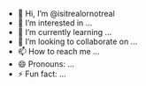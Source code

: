 - 👋 Hi, I’m @isitrealornotreal
- 👀 I’m interested in ...
- 🌱 I’m currently learning ...
- 💞️ I’m looking to collaborate on ...
- 📫 How to reach me ...
- 😄 Pronouns: ...
- ⚡ Fun fact: ...

<!---
isitrealornotreal/isitrealornotreal is a ✨ special ✨ repository because its `README.md` (this file) appears on your GitHub profile.
You can click the Preview link to take a look at your changes.
--->
